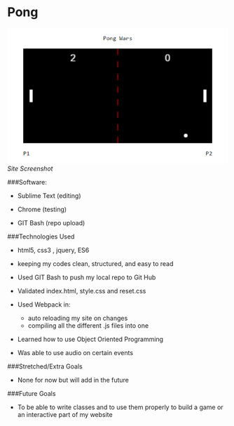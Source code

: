 # Pong

![alt text](./pong-screenshot.png "Pong")
*Site Screenshot*

###Software:
	

- Sublime Text (editing)
	

- Chrome (testing)
	

- GIT Bash (repo upload)





###Technologies Used
	

- html5, css3
, jquery, ES6
- keeping my codes clean, structured, and easy to read
	

- Used GIT Bash to push my local repo to Git Hub
	

- Validated index.html, style.css and reset.css

- Used Webpack in:
	- auto reloading my site on changes
	- compiling all the different .js files into one

- Learned how to use Object Oriented Programming

- Was able to use audio on certain events



###Stretched/Extra Goals
	

- None for now but will add in the future



###Future Goals
	

- To be able to write classes and to use them properly to build a game or an interactive part of my website
